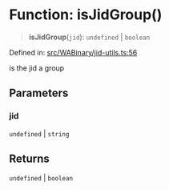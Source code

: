 # Function: isJidGroup()

> **isJidGroup**(`jid`): `undefined` \| `boolean`

Defined in: [src/WABinary/jid-utils.ts:56](https://github.com/Fokusdotid/bail/blob/8a30cf93a8ac726f06d1ad6578695812a8253e53/src/WABinary/jid-utils.ts#L56)

is the jid a group

## Parameters

### jid

`undefined` | `string`

## Returns

`undefined` \| `boolean`

